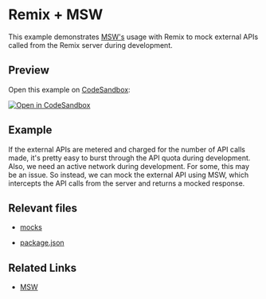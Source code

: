 # Remix + MSW

This example demonstrates [MSW's][msw] usage with Remix to mock external APIs called from the Remix server during development.

## Preview

Open this example on [CodeSandbox](https://codesandbox.com):

[![Open in CodeSandbox](https://codesandbox.io/static/img/play-codesandbox.svg)](https://codesandbox.io/s/github/remix-run/remix/tree/main/examples/msw)

## Example

If the external APIs are metered and charged for the number of API calls made, it's pretty easy to burst through the API quota during development. Also, we need an active network during development. For some, this may be an issue. So instead, we can mock the external API using MSW, which intercepts the API calls from the server and returns a mocked response.

## Relevant files

- [mocks](./mocks/index.js)

- [package.json](./package.json)

## Related Links

- [MSW][msw]

[msw]: https://mswjs.io/
